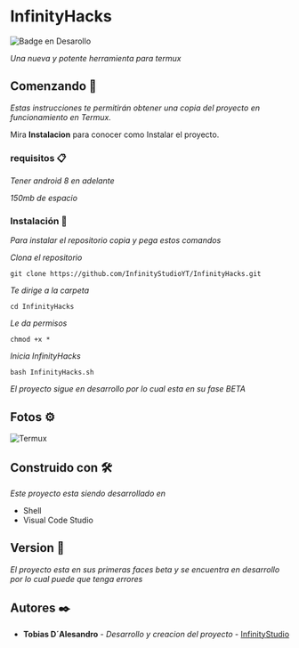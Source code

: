 # InfinityHacks

 ![Badge en Desarollo](https://img.shields.io/badge/STATUS-EN%20DESAROLLO-green)

_Una nueva y potente herramienta para termux_

## Comenzando 🚀

_Estas instrucciones te permitirán obtener una copia del proyecto en funcionamiento en Termux._

Mira **Instalacion** para conocer como Instalar el proyecto.


### requisitos 📋

_Tener android 8 en adelante_

_150mb de espacio_

### Instalación 🔧

_Para instalar el repositorio copia y pega estos comandos_

_Clona el repositorio_

```
git clone https://github.com/InfinityStudioYT/InfinityHacks.git
```

_Te dirige a la carpeta_

```
cd InfinityHacks
```

_Le da permisos_

```
chmod +x *
```

_Inicia InfinityHacks_

```
bash InfinityHacks.sh
```

_El proyecto sigue en desarrollo por lo cual esta en su fase BETA_

## Fotos ⚙️

![Termux](https://user-images.githubusercontent.com/131541252/233852159-9ded56ca-2d68-4d43-b8dd-6835237e03f3.jpg)

## Construido con 🛠️

_Este proyecto esta siendo desarrollado en_

* Shell
* Visual Code Studio

## Version 📌

_El proyecto esta en sus primeras faces beta y se encuentra en desarrollo por lo cual puede que tenga errores_

## Autores ✒️

* **Tobias D´Alesandro** - *Desarrollo y creacion del proyecto* - [InfinityStudio](https://github.com/InfinityStudioYT)

